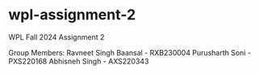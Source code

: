 # wpl-assignment-2
WPL Fall 2024 Assignment 2

Group Members:
Ravneet Singh Baansal - RXB230004
Purusharth Soni - PXS220168
Abhisneh Singh - AXS220343
